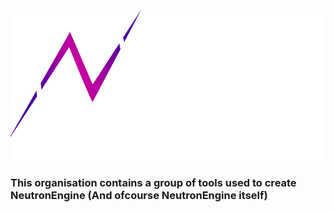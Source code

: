 <picture>
  <source media="(prefers-color-scheme: dark)" srcset="./branding/typespace-logo-dark.png">
  <img alt="Text changing depending on mode. Light: 'So light!' Dark: 'So dark!'" src="./branding/typespace-logo-light.png">
</picture>

### This organisation contains a group of tools used to create NeutronEngine (And ofcourse NeutronEngine itself)
